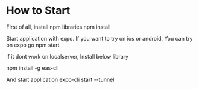
# How to Start
First of all, install npm libraries
npm install

Start application with expo. If you want to try on ios or android, You can try on expo go
npm start 



if it dont work on localserver, Install below library

npm install -g eas-cli

And start application
expo-cli start --tunnel





